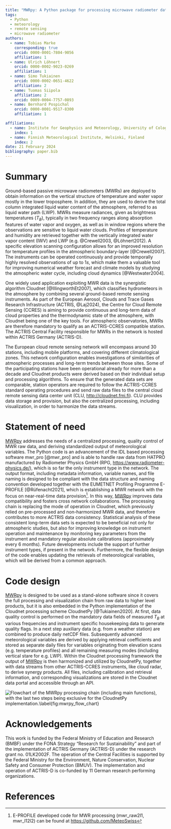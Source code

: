 ```yaml
---
title: "MWRpy: A Python package for processing microwave radiometer data"
tags:
  - Python
  - meteorology
  - remote sensing
  - microwave radiometer
authors:
  - name: Tobias Marke
    corresponding: true
    orcid: 0000-0001-7804-9056
    affiliation: 1
  - name: Ulrich Löhnert
    orcid: 0000-0002-9023-0269
    affiliation: 1
  - name: Simo Tukiainen
    orcid: 0000-0002-0651-4622
    affiliation: 2
  - name: Tuomas Siipola
    affiliation: 2
    orcid: 0009-0004-7757-0893
  - name: Bernhard Pospichal
    orcid: 0000-0001-9517-8300
    affiliation: 1

affiliations:
  - name: Institute for Geophysics and Meteorology, University of Cologne, Germany
    index: 1
  - name: Finnish Meteorological Institute, Helsinki, Finland
    index: 2
date: 21 February 2024
bibliography: paper.bib
---
```


# Summary

Ground-based passive microwave radiometers (MWRs) are deployed to obtain information on the vertical structure of
temperature and water vapor mostly in the lower troposphere. In addition, they are used to derive the total column
integrated liquid water content of the atmosphere, referred to as liquid water path (LWP). MWRs measure radiances,
given as brightness temperatures ($T_B$), typically in two frequency ranges along absorption features of water vapor
and oxygen, as well as in window regions where the observations are sensitive to liquid water clouds. Profiles of
temperature and humidity are retrieved together with the vertically integrated water vapor content (IWV) and LWP
(e.g. @Crewell2003, @Löhnert2012). A specific elevation scanning configuration allows for an improved resolution for
temperature profiles in the atmospheric boundary-layer [@Crewell2007]. The instruments can be operated continuously
and provide temporally highly resolved observations of up to 1$s$, which make them a valuable tool for improving
numerical weather forecast and climate models by studying the atmospheric water cycle, including cloud dynamics
[@Westwater2004].

One widely used application exploiting MWR data is the synergistic algorithm Cloudnet [@IllingworthEt2007], which
classifies hydrometeors in the atmosphere by combining several ground-based remote sensing instruments. As part of
the European Aerosol, Clouds and Trace Gases Research Infrastructure (ACTRIS, @Laj2024), the Centre for
Cloud Remote Sensing (CCRES) is aiming to provide continuous and long-term data of cloud properties and the
thermodynamic state of the atmosphere, with Cloudnet being one of the key tools. For atmospheric observatories, MWRs
are therefore mandatory to qualify as an ACTRIS-CCRES compatible station. The ACTRIS Central Facility responsible
for MWRs in the network is hosted within ACTRIS Germany (ACTRIS-D).

The European cloud remote sensing network will encompass around 30 stations, including mobile platforms, and covering
different climatological zones. This network configuration enables investigations of similarities of atmospheric
processes and long-term trends between those sites. Some of the participating stations have been operational already
for more than a decade and Cloudnet products were derived based on their individual setup and processing
algorithms. To ensure that the generated data sets are comparable, station operators are required to follow the
ACTRIS-CCRES standard operating procedures and send raw data files to the central cloud remote sensing data center unit
(CLU, http://cloudnet.fmi.fi). CLU provides data storage and provision, but also the centralized processing,
including visualization, in order to harmonize the data streams.

# Statement of need

[MWRpy](https://actris-cloudnet.github.io/mwrpy/index.html#) addresses the needs of a centralized processing,
quality control of MWR raw data, and deriving standardized output of meteorological variables. The Python code is an
advancement of the IDL based processing software mwr_pro [@mwr_pro] and is able to handle raw data from HATPRO
manufactured by Radiometer Physics GmbH (RPG, https://www.radiometer-physics.de/), which is so far the only
instrument type in the network. The output format, including metadata information, variable names, and file
naming is designed to be compliant with the data structure and naming convention developed together with the
EUMETNET Profiling Programme E-PROFILE [@Rüfenacht2021], which is establishing a MWR network with the focus on
near-real-time data provision[^1]. In this way, [MWRpy](https://actris-cloudnet.github.io/mwrpy/index.html#)
improves data compatibility and fosters cross network collaborations. The processing chain is replacing the mode of
operation in Cloudnet, which previously relied on pre-processed and non-harmonized MWR data, and therefore
contributes to more ACTRIS data consistency. Statistical analysis of these consistent long-term data sets is
expected to be beneficial not only for atmospheric studies, but also for improving knowledge on instrument operation
and maintenance by monitoring key parameters from the instrument and mandatory regular absolute calibrations
(approximately every 6 months). Future developments include the support of further instrument types, if present in
the network. Furthermore, the flexible design of the code enables updating the retrievals of meteorological
variables, which will be derived from a common approach.

[^1]: E-PROFILE developed code for MWR processing (mwr_raw2l1, mwr_l12l2) can be found at https://github.com/MeteoSwiss

# Code design

[MWRpy](https://actris-cloudnet.github.io/mwrpy/index.html#) is designed to be used as a stand-alone software since
it covers the full processing and visualization chain from raw data to higher level products, but it is also
embedded in the Python implementation of the Cloudnet processing scheme CloudnetPy [@Tukiainen2020]. At first, data
quality control is performed on the mandatory data fields of measured $T_B$ at various frequencies and instrument
specific housekeeping data to generate quality flags. In a next step auxiliary data (e.g. from a weather station) are
combined to produce daily netCDF files. Subsequently advanced meteorological variables are derived by applying
retrieval coefficients and stored as separate daily files for variables originating from elevation scans (e.g.
temperature profiles) and all remaining measuring modes (including vertical stare for e.g. LWP). Within the Cloudnet
processing framework the output of [MWRpy](https://actris-cloudnet.github.io/mwrpy/index.html#) is then harmonized
and utilized by CloudnetPy, together with data streams from other ACTRIS-CCRES instruments, like cloud radar, to
derive synergy products. All files, including calibration and retrieval information, and corresponding
visualizations are stored in the Cloudnet data portal and accessible through an API.

![Flowchart of the MWRpy processing chain (including main functions), with the last two steps
being exclusive for the CloudnetPy implementation.\label{fig:mwrpy_flow_chart}](mwrpy_flow_chart.png)

# Acknowledgements

This work is funded by the Federal Ministry of Education and Research (BMBF) under the FONA Strategy “Research for
Sustainability” and part of the implementation of ACTRIS Germany (ACTRIS-D) under the research grant no. 01LK2002F.
The operation of the Central Facilities is supported by the Federal Ministry for the Environment, Nature
Conservation, Nuclear Safety and Consumer Protection (BMUV). The implementation and operation of ACTRIS-D is
co-funded by 11 German research performing organizations.

# References
